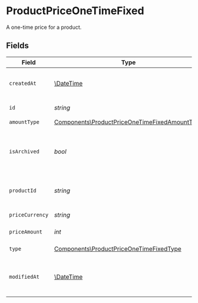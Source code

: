 # ProductPriceOneTimeFixed

A one-time price for a product.


## Fields

| Field                                                                                                          | Type                                                                                                           | Required                                                                                                       | Description                                                                                                    |
| -------------------------------------------------------------------------------------------------------------- | -------------------------------------------------------------------------------------------------------------- | -------------------------------------------------------------------------------------------------------------- | -------------------------------------------------------------------------------------------------------------- |
| `createdAt`                                                                                                    | [\DateTime](https://www.php.net/manual/en/class.datetime.php)                                                  | :heavy_check_mark:                                                                                             | Creation timestamp of the object.                                                                              |
| `id`                                                                                                           | *string*                                                                                                       | :heavy_check_mark:                                                                                             | The ID of the price.                                                                                           |
| `amountType`                                                                                                   | [Components\ProductPriceOneTimeFixedAmountType](../../Models/Components/ProductPriceOneTimeFixedAmountType.md) | :heavy_check_mark:                                                                                             | N/A                                                                                                            |
| `isArchived`                                                                                                   | *bool*                                                                                                         | :heavy_check_mark:                                                                                             | Whether the price is archived and no longer available.                                                         |
| `productId`                                                                                                    | *string*                                                                                                       | :heavy_check_mark:                                                                                             | The ID of the product owning the price.                                                                        |
| `priceCurrency`                                                                                                | *string*                                                                                                       | :heavy_check_mark:                                                                                             | The currency.                                                                                                  |
| `priceAmount`                                                                                                  | *int*                                                                                                          | :heavy_check_mark:                                                                                             | The price in cents.                                                                                            |
| `type`                                                                                                         | [Components\ProductPriceOneTimeFixedType](../../Models/Components/ProductPriceOneTimeFixedType.md)             | :heavy_check_mark:                                                                                             | The type of the price.                                                                                         |
| `modifiedAt`                                                                                                   | [\DateTime](https://www.php.net/manual/en/class.datetime.php)                                                  | :heavy_check_mark:                                                                                             | Last modification timestamp of the object.                                                                     |